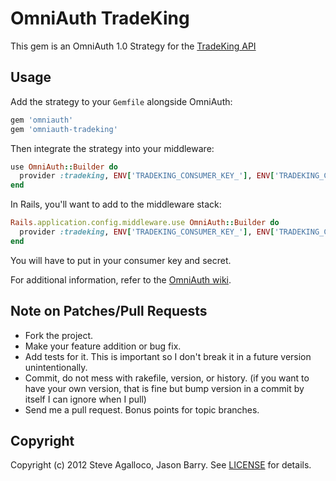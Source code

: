 # OmniAuth TradeKing

This gem is an OmniAuth 1.0 Strategy for the [TradeKing API](https://developers.tradeking.com)

## Usage

Add the strategy to your `Gemfile` alongside OmniAuth:

```ruby
gem 'omniauth'
gem 'omniauth-tradeking'
```

Then integrate the strategy into your middleware:

```ruby
use OmniAuth::Builder do
  provider :tradeking, ENV['TRADEKING_CONSUMER_KEY_'], ENV['TRADEKING_CONSUMER_SECRET']
end
```

In Rails, you'll want to add to the middleware stack:

```ruby
Rails.application.config.middleware.use OmniAuth::Builder do
  provider :tradeking, ENV['TRADEKING_CONSUMER_KEY_'], ENV['TRADEKING_CONSUMER_SECRET']
end
```

You will have to put in your consumer key and secret.

For additional information, refer to the [OmniAuth wiki](https://github.com/intridea/omniauth/wiki).

## Note on Patches/Pull Requests

* Fork the project.
* Make your feature addition or bug fix.
* Add tests for it. This is important so I don't break it in a
  future version unintentionally.
* Commit, do not mess with rakefile, version, or history.
  (if you want to have your own version, that is fine but bump version in a commit by itself I can ignore when I pull)
* Send me a pull request. Bonus points for topic branches.

## Copyright

Copyright (c) 2012 Steve Agalloco, Jason Barry. See [LICENSE](https://github.com/jcbarry/omniauth-tradeking/blob/master/LICENSE.md) for details.